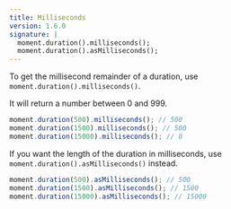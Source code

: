 ```yaml
---
title: Milliseconds
version: 1.6.0
signature: |
  moment.duration().milliseconds();
  moment.duration().asMilliseconds();
---
```



To get the millisecond remainder of a duration, use `moment.duration().milliseconds()`.

It will return a number between 0 and 999.

```javascript
moment.duration(500).milliseconds(); // 500
moment.duration(1500).milliseconds(); // 500
moment.duration(15000).milliseconds(); // 0
```

If you want the length of the duration in milliseconds, use `moment.duration().asMilliseconds()` instead.

```javascript
moment.duration(500).asMilliseconds(); // 500
moment.duration(1500).asMilliseconds(); // 1500
moment.duration(15000).asMilliseconds(); // 15000
```
